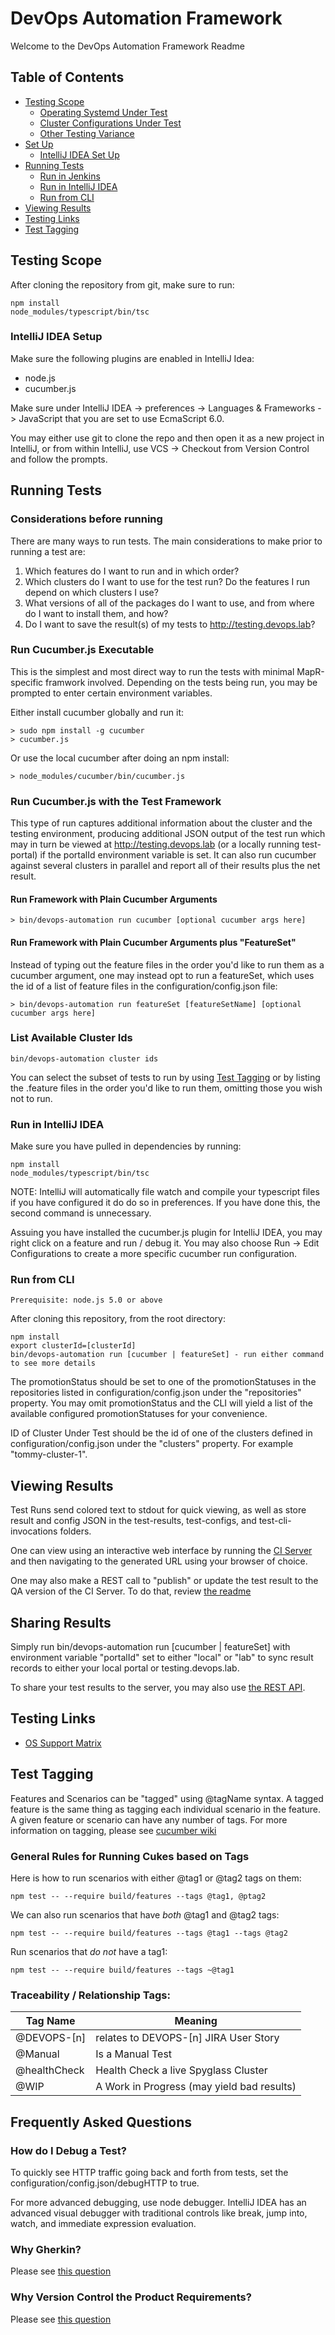 # DevOps Automation Framework

Welcome to the DevOps Automation Framework Readme

## Table of Contents

* [Testing Scope](#testing-scope)
    * [Operating Systemd Under Test](#operating-systems-under-test)
    * [Cluster Configurations Under Test](cluster-configurations-under-test)
    * [Other Testing Variance](#other-testing-variance)
* [Set Up](#setup)
    * [IntelliJ IDEA Set Up](#intellij-idea-setup)
* [Running Tests](#running-tests)
    * [Run in Jenkins](#run-in-jenkins)
    * [Run in IntelliJ IDEA](#run-in-intellij-idea)
    * [Run from CLI](#run-from-cli)
* [Viewing Results](#viewing-results)
* [Testing Links](#testing-links)
* [Test Tagging](#test-tagging)

## Testing Scope

After cloning the repository from git, make sure to run: 

    npm install
    node_modules/typescript/bin/tsc
 
### IntelliJ IDEA Setup

Make sure the following plugins are enabled in IntelliJ Idea:

- node.js
- cucumber.js

Make sure under IntelliJ IDEA -> preferences -> Languages & Frameworks -> JavaScript that you are
set to use EcmaScript 6.0.

You may either use git to clone the repo and then open it as a new project in IntelliJ, or from within
IntelliJ, use VCS -> Checkout from Version Control and follow the prompts.

## Running Tests

### Considerations before running

There are many ways to run tests. The main considerations to make prior to running a test are:

1. Which features do I want to run and in which order?
2. Which clusters do I want to use for the test run? Do the features I run depend on which clusters I use?
3. What versions of all of the packages do I want to use, and from where do I want to install them, and how?
4. Do I want to save the result(s) of my tests to http://testing.devops.lab?

### Run Cucumber.js Executable

This is the simplest and most direct way to run the tests with minimal MapR-specific framwork involved.
Depending on the tests being run, you may be prompted to enter certain environment variables.

Either install cucumber globally and run it:

    > sudo npm install -g cucumber
    > cucumber.js
    
Or use the local cucumber after doing an npm install:

    > node_modules/cucumber/bin/cucumber.js
    
### Run Cucumber.js with the Test Framework

This type of run captures additional information about the cluster and the testing environment, producing
additional JSON output of the test run which may in turn be viewed at http://testing.devops.lab (or a locally
running test-portal) if the portalId environment variable is set. It can also run cucumber against several clusters
in parallel and report all of their results plus the net result.

#### Run Framework with Plain Cucumber Arguments

    > bin/devops-automation run cucumber [optional cucumber args here]
    
#### Run Framework with Plain Cucumber Arguments plus "FeatureSet"

Instead of typing out the feature files in the order you'd like to run them as a cucumber argument, one may
instead opt to run a featureSet, which uses the id of a list of feature files in the configuration/config.json file:

    > bin/devops-automation run featureSet [featureSetName] [optional cucumber args here]

### List Available Cluster Ids

    bin/devops-automation cluster ids

You can select the subset of tests to run by using [Test Tagging](#testTagging) or by listing
the .feature files in the order you'd like to run them, omitting those you wish not to run.

### Run in IntelliJ IDEA
 
Make sure you have pulled in dependencies by running:

    npm install
    node_modules/typescript/bin/tsc
 
NOTE: IntelliJ will automatically file watch and compile your typescript files if you have configured it do
do so in preferences. If you have done this, the second command is unnecessary.

Assuing you have installed the cucumber.js plugin for IntelliJ IDEA, you may right click on a feature
and run / debug it. You may also choose Run -> Edit Configurations to create a more specific
cucumber run configuration.

### Run from CLI

    Prerequisite: node.js 5.0 or above

After cloning this repository, from the root directory:

    npm install
    export clusterId=[clusterId] 
    bin/devops-automation run [cucumber | featureSet] - run either command to see more details
    
The promotionStatus should be set to one of the promotionStatuses in the repositories listed in configuration/config.json
under the "repositories" property. You may omit promotionStatus and the CLI will yield a list of the available
configured promotionStatuses for your convenience.

ID of Cluster Under Test should be the id of one of the clusters defined in configuration/config.json
under the "clusters" property. For example "tommy-cluster-1".
    
## Viewing Results

Test Runs send colored text to stdout for quick viewing, as well as store result and config JSON in
the test-results, test-configs, and test-cli-invocations folders.

One can view using an interactive web interface by running the [CI Server](../lib/test-portal/readme.md) and then
navigating to the generated URL using your browser of choice.

One may also make a REST call to "publish" or update the test result to the QA version of the CI Server.
To do that, review [the readme](lib/test-portal/readme.md)

## Sharing Results

Simply run bin/devops-automation run [cucumber | featureSet] with environment variable "portalId" set to
either "local" or "lab" to sync result records to either your local portal or testing.devops.lab.

To share your test results to the server, you may also use [the REST API](lib/test-portal/readme.md).

## Testing Links

* [OS Support Matrix](http://doc.mapr.com/display/MapR/OS+Support+Matrix)

## Test Tagging

Features and Scenarios can be "tagged" using @tagName syntax. A tagged feature is the same thing as
tagging each individual scenario in the feature. A given feature or scenario can have any number of tags.
For more information on tagging, please see [cucumber wiki](https://github.com/cucumber/cucumber/wiki/Tags)

### General Rules for Running Cukes based on Tags

Here is how to run scenarios with either @tag1 or @tag2 tags on them:

    npm test -- --require build/features --tags @tag1, @ptag2

We can also run scenarios that have *both* @tag1 and @tag2 tags:

    npm test -- --require build/features --tags @tag1 --tags @tag2
   
Run scenarios that *do not* have a tag1:

    npm test -- --require build/features --tags ~@tag1
    

### Traceability / Relationship Tags:

Tag Name                                         | Meaning
-------------------------------------------------|---------------------------------------
@DEVOPS-[n]                                      | relates to DEVOPS-[n] JIRA User Story
@Manual                                          | Is a Manual Test
@healthCheck                                     | Health Check a live Spyglass Cluster
@WIP                                             | A Work in Progress (may yield bad results)

## Frequently Asked Questions

### How do I Debug a Test?

To quickly see HTTP traffic going back and forth from tests, set the
configuration/config.json/debugHTTP to true. 

For more advanced debugging, use node debugger. IntelliJ IDEA has an advanced visual debugger
with traditional controls like break, jump into, watch, and immediate expression evaluation.

### Why Gherkin?

Please see [this question](https://maprdrill.atlassian.net/browse/SPYG-72)

### Why Version Control the Product Requirements?

Please see [this question](https://maprdrill.atlassian.net/browse/SPYG-69)